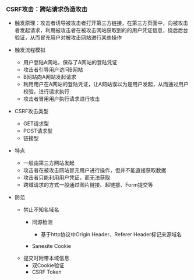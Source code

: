 ### CSRF攻击：跨站请求伪造攻击
- 触发原理：攻击者诱导被攻击者打开第三方链接，在第三方页面中，向被攻击者发起请求，利用被攻击者在被攻击网站获取到的的用户凭证信息，绕后后台验证，从而冒充用户对被攻击网站进行某些操作

- 触发流程模拟
    - 用户登陆A网站，保存了A网站的登陆凭证
    - 攻击者引导用户访问B网站
    - B网站向A网站发起请求
    - 利用用户在A网站的登陆凭证，让A网站误以为是用户发起，从而通过用户校验，进行请求执行
    - 攻击者冒用用户执行请求进行攻击

- CSRF攻击类型
    - GET请求型
    - POST请求型
    - 链接型

- 特点
    - 一般由第三方网站发起
    - 攻击者在被攻击网站冒充用户进行操作，但并不能直接获取数据
    - 攻击者只能利用用户凭证，而无法获取
    - 跨域请求的方式一般通过图片链接、超链接、Form提交等
    
- 防范
    - 禁止不知名域名
        - 同源检测
            - 基于http协议中Origin Header、Referer Header标记来源域名
            
        - Sanesite Cookie
    - 提交时附带本域信息
        - 双Cookie验证
        - CSRF Token